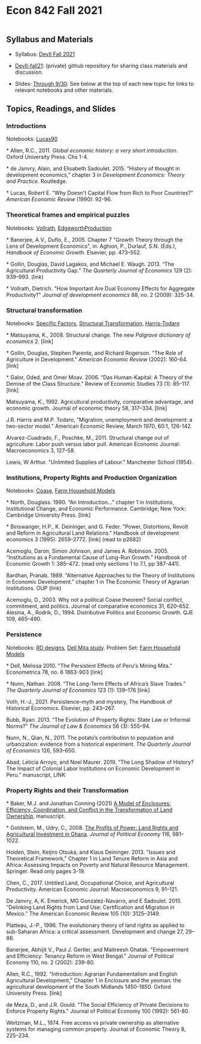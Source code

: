 # Econ 842 Fall 2021 

```{contents}
```

## Syllabus and Materials

- Syllabus: [DevII Fall 2021](https://drive.google.com/file/d/1Mp3PpgudOVyCmTZG9z78oD6UY7dtcvV5/view?usp=sharing)

- [DevII-fall21](https://github.com/jhconning/DevII-fall21/): (private) github repository for sharing class materials and discussion.
  
- Slides: [Through 9/30](https://drive.google.com/file/d/1B_UB32PgV_3X8tYmORv6p5Lm_1VkelU9/view?usp=sharing).  See below at the top of each new topic for links to relevant notebooks and other materials.

## Topics, Readings, and Slides

### Introductions

Notebooks: [Lucas90](../notebooks/Lucas90.ipynb)

\* Allen, R.C., 2011. _Global economic history: a very short introduction_. Oxford University Press. Chs 1-4.

\* de Janvry, Alain, and Elisabeth Sadoulet. 2015. “History of thought in development economics,” chapter 3 in _Development Economics: Theory and Practice_. Routledge.

\* Lucas, Robert E. "Why Doesn't Capital Flow from Rich to Poor Countries?" _American Economic Review_ (1990): 92-96.

### Theoretical frames and empirical puzzles

Notebooks: [Vollrath](../notebooks/Vollrath.ipynb), [EdgeworthProduction](../notebooks/EdgeworthProduction.ipynb)

\* Banerjee, A.V., Duflo, E., 2005. Chapter 7 "Growth Theory through the Lens of Development Economics", in: Aghion, P., Durlauf, S.N. (Eds.), _Handbook of Economic Growth_. Elsevier, pp. 473–552. 

\* Gollin, Douglas, David Lagakos, and Michael E. Waugh. 2013. “The Agricultural Productivity Gap.” _The Quarterly Journal of Economics_ 129 (2): 939–993. (link)  

\* Vollrath, Dietrich. "How Important Are Dual Economy Effects for Aggregate Productivity?" _Journal of development economics_ 88, no. 2 (2009): 325-34.


### Structural transformation

Notebooks: [Specific Factors](../notebooks/SFM.ipynb), [Structural Transformation](../notebooks/StructuralT1.ipynb), [Harris-Todaro](../notebooks/HarrisTodaro.ipynb)

\* Matsuyama, K., 2008. Structural change. The new _Palgrave dictionary of economics_ 2. [link]

\* Gollin, Douglas, Stephen Parente, and Richard Rogerson. "The Role of Agriculture in Development." _American Economic Review_  (2002): 160-64. [link]

\* Galor, Oded, and Omer Moav. 2006. “Das Human-Kapital: A Theory of the Demise of the Class Structure.” Review of Economic Studies 73 (1): 85–117. [link]

Matsuyama, K., 1992. Agricultural productivity, comparative advantage, and economic growth. Journal of economic theory 58, 317–334. [link]

J.R. Harris and M.P. Todaro, “Migration, unemployment and development: a two-sector model.” American Economic Review, March 1970, 60:1, 126-142.

Alvarez-Cuadrado, F., Poschke, M., 2011. Structural change out of agriculture: Labor push versus labor pull. American Economic Journal: Macroeconomics 3, 127–58.

Lewis, W Arthur. "Unlimited Supplies of Labour." Manchester School  (1954).


### Institutions, Property Rights and Production Organization

Notebooks: [Coase](../notebooks/Coase.ipynb), [Farm Household Models](../notebooks/FarmHousehold.ipynb)


\* North, Douglass. 1990. “An Introduction…” chapter 1 in Institutions, Institutional Change, and Economic Performance. Cambridge; New York: Cambridge University Press. [link] 

\* Binswanger, H.P., K. Deininger, and G. Feder. "Power, Distortions, Revolt and Reform in Agricultural Land Relations." Handbook of development economics 3 (1995): 2659-2772. [link] (read to p2682)

Acemoglu, Daron, Simon Johnson, and James A. Robinson. 2005. “Institutions as a Fundamental Cause of Long-Run Growth.” Handbook of Economic Growth 1: 385–472. (read only sections 1 to 7.1,  pp 387-441). 

Bardhan, Pranab. 1989. “Alternative Approaches to the Theory of Institutions in Economic Development.” chapter 1 in The Economic Theory of Agrarian Institutions. OUP (link)

Acemoglu, D., 2003. Why not a political Coase theorem? Social conflict, commitment, and politics. Journal of comparative economics 31, 620–652.
Alesina, A., Rodrik, D., 1994. Distributive Politics and Economic Growth. QJE 109, 465–490.



### Persistence

Notebooks: [RD designs](../notebooks/RDD_R.ipynb),  [Dell Mita study](https://drive.google.com/file/d/19guksdMR5e7Kt6WUYWo2piD_fCiN3E77/view?usp=sharing).  Problem Set: [Farm Household Models](https://drive.google.com/file/d/1e8UakWGxnUAnYUkdXTX5SabJjztkdkxE/view?usp=sharing)

\* Dell, Melissa 2010. "The Persistent Effects of Peru's Mining Mita." Econometrica 78, no. 6 1863-903 [link]
 
\* Nunn, Nathan. 2008. “The Long-Term Effects of Africa’s Slave Trades.” _The Quarterly Journal of Economics_ 123 (1): 139–176 [link]

Voth, H.-J., 2021. Persistence–myth and mystery, The Handbook of Historical Economics. Elsevier, pp. 243–267.

Bubb, Ryan. 2013. “The Evolution of Property Rights: State Law or Informal Norms?” _The Journal of Law & Economics_ 56 (3): 555–94. 

Nunn, N., Qian, N., 2011. The potato’s contribution to population and urbanization: evidence from a historical experiment. _The Quarterly Journal of Economics_ 126, 593–650.

Abad, Leticia Arroyo, and Noel Maurer. 2019. “The Long Shadow of History? The Impact of Colonial Labor Institutions on Economic Development in Peru.” manuscript,  LINK

### Property Rights and their Transformation

\* Baker, M.J. and Jonathan Conning (2021) [A Model of Enclosures: Efficiency, Coordination, and Conflict in the Transformation of Land Ownership](https://drive.google.com/file/d/1yhsnk94RIJL5HRMQLJy5nqQD-rApiVzw/view?usp=sharing), manuscript.

\* Goldstein, M., Udry, C., 2008. [The Profits of Power: Land Rights and Agricultural Investment in Ghana](https://www.journals.uchicago.edu/doi/full/10.1086/595561?casa_token=TUHsqwDGot4AAAAA:OXKDpVbmTDp2qMpwB9gSocuzYKKkGeRpF1KmuaMKyUfD0NfhKqwHl71kw_sOcUTRRKq8PGHwig). _Journal of Political Economy_ 116, 981–1022.

Holden, Stein, Keijiro Otsuka, and Klaus Deininger. 2013. "Issues and Theoretical Framework,"  Chapter 1 in Land Tenure Reform in Asia and Africa: Assessing Impacts on Poverty and Natural Resource Management. Springer. Read only pages 3-19.
 
Chen, C., 2017. Untitled Land, Occupational Choice, and Agricultural Productivity. American Economic Journal: Macroeconomics 9, 91–121. 

De Janvry, A, K. Emerick, MG Gonzalez-Navarro, and E Sadoulet. 2015. “Delinking Land Rights from Land Use: Certification and Migration in Mexico.” The American Economic Review 105 (10): 3125–3149.

Platteau, J.-P., 1996. The evolutionary theory of land rights as applied to sub-Saharan Africa: a critical assessment. Development and change 27, 29–86.

Banerjee, Abhijit V., Paul J. Gertler, and Maitreesh Ghatak. "Empowerment and Efficiency: Tenancy Reform in West Bengal." Journal of Political Economy 110, no. 2 (2002): 239-80.

Allen, R.C., 1992. “Introduction: Agrarian Fundamentalism and English Agricultural Development,” Chapter 1 in Enclosure and the yeoman: the agricultural development of the South Midlands 1450-1850. Oxford University Press. [link]

de Meza, D., and J.R. Gould. "The Social Efficiency of Private Decisions to Enforce Property Rights." Journal of Political Economy 100 (1992): 561-80.

Weitzman, M.L., 1974. Free access vs private ownership as alternative systems for managing common property. Journal of Economic Theory 8, 225–234. 



